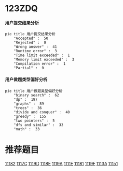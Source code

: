 # 123ZDQ

<!-- tabs:start -->



#### **用户提交结果分析**

```mermaid
pie title 用户提交结果分析
    "Accepted" :  50
    "Rejected" :  0
    "Wrong answer" :  41
    "Runtime error" :  3
    "Time limit exceeded" :  1
    "Memory limit exceeded" :  3
    "Compilation error" :  1
    "Partial" :  0
```

#### **用户做题类型偏好分析**

```mermaid
pie title 用户做题类型偏好分析
    "binary search" :  62
    "dp" :  197
    "graphs" :  89
    "trees" :  36
    "divide and conquer" :  40
    "greedy" :  155
    "two pointers" :  5
    "dfs and similar" :  33
    "math" :  33
```



<!-- tabs:end -->
# 推荐题目
[11182](https://codeforces.com/contest/1118/problem/2)
[1117C](https://codeforces.com/contest/1117/problem/C)
[1119D](https://codeforces.com/contest/1119/problem/D)
[1118E](https://codeforces.com/contest/1118/problem/E)
[1119A](https://codeforces.com/contest/1119/problem/A)
[1111E](https://codeforces.com/contest/1111/problem/E)
[11181](https://codeforces.com/contest/1118/problem/1)
[1119F](https://codeforces.com/contest/1119/problem/F)
[1113A](https://codeforces.com/contest/1113/problem/A)
[11151](https://codeforces.com/contest/1115/problem/1)
